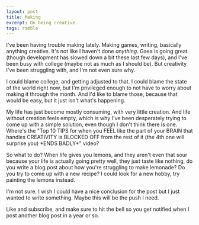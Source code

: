 ```yaml
---
layout: post
title: Making
excerpt: On being creative.
tags: ramble
---
```


I've been having trouble making lately. Making games, writing, basically anything creative. It's not like I haven't done _anything_. Gaea is going great (though development has slowed down a bit these last few days), and I've been busy with college (maybe not as much as I should be). But creativity I've been struggling with, and I'm not even sure why.

I could blame college, and getting adjusted to that. I could blame the state of the world right now, but I'm privileged enough to not have to worry about making it through the month. And I'd like to blame those, because that would be easy, but it just isn't what's happening. 

My life has just become mostly consuming, with very little creation. And life without creation feels empty, which is why I've been desperately trying to come up with a simple solution, even though I don't think there is one. Where's the "Top 10 TIPS for when you FEEL like the part of your BRAIN that handles CREATIVITY is BLOCKED OFF from the rest of it (the 4th one will surprise you) \*ENDS BADLY\*" video? 

So what to do? When life gives you lemons, and they aren't even that sour because your life is actually going pretty well, they just taste like nothing, do you write a blog post about how you're struggling to make lemonade? Do you try to come up with a new recipe? I could look for a new hobby, try painting the lemons instead.

I'm not sure. I wish I could have a nice conclusion for the post but I just wanted to write something. Maybe this will be the push I need. 

Like and subscribe, and make sure to hit the bell so you get notified when I post another blog post in a year or so.
